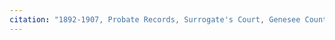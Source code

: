 ```yaml
---
citation: "1892-1907, Probate Records, Surrogate's Court, Genesee County NY, Administrations, Vol 0008-0009, Ancestry.com."
---
```

